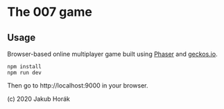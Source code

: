 # The 007 game

## Usage

Browser-based online multiplayer game built using [Phaser](https://phaser.io/) and [geckos.io](https://geckosio.github.io/).

```
npm install
npm run dev
```

Then go to http://localhost:9000 in your browser.


(c) 2020 Jakub Horák
